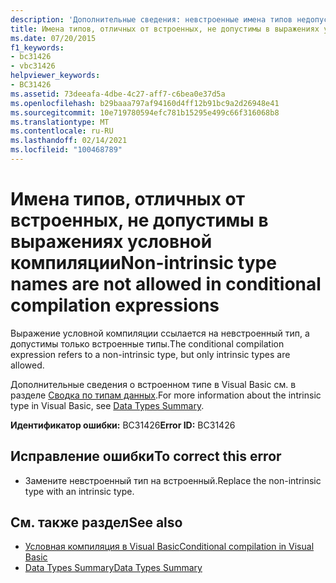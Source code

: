 ```yaml
---
description: 'Дополнительные сведения: невстроенные имена типов недопустимы в выражениях условной компиляции'
title: Имена типов, отличных от встроенных, не допустимы в выражениях условной компиляции
ms.date: 07/20/2015
f1_keywords:
- bc31426
- vbc31426
helpviewer_keywords:
- BC31426
ms.assetid: 73deeafa-4dbe-4c27-aff7-c6bea0e37d5a
ms.openlocfilehash: b29baaa797af94160d4ff12b91bc9a2d26948e41
ms.sourcegitcommit: 10e719780594efc781b15295e499c66f316068b8
ms.translationtype: MT
ms.contentlocale: ru-RU
ms.lasthandoff: 02/14/2021
ms.locfileid: "100468789"
---
```

# <a name="non-intrinsic-type-names-are-not-allowed-in-conditional-compilation-expressions"></a><span data-ttu-id="8c36f-103">Имена типов, отличных от встроенных, не допустимы в выражениях условной компиляции</span><span class="sxs-lookup"><span data-stu-id="8c36f-103">Non-intrinsic type names are not allowed in conditional compilation expressions</span></span>

<span data-ttu-id="8c36f-104">Выражение условной компиляции ссылается на невстроенный тип, а допустимы только встроенные типы.</span><span class="sxs-lookup"><span data-stu-id="8c36f-104">The conditional compilation expression refers to a non-intrinsic type, but only intrinsic types are allowed.</span></span>  
  
 <span data-ttu-id="8c36f-105">Дополнительные сведения о встроенном типе в Visual Basic см. в разделе [Сводка по типам данных](../language-reference/keywords/data-types-summary.md).</span><span class="sxs-lookup"><span data-stu-id="8c36f-105">For more information about the intrinsic type in Visual Basic, see [Data Types Summary](../language-reference/keywords/data-types-summary.md).</span></span>  
  
 <span data-ttu-id="8c36f-106">**Идентификатор ошибки:** BC31426</span><span class="sxs-lookup"><span data-stu-id="8c36f-106">**Error ID:** BC31426</span></span>  
  
## <a name="to-correct-this-error"></a><span data-ttu-id="8c36f-107">Исправление ошибки</span><span class="sxs-lookup"><span data-stu-id="8c36f-107">To correct this error</span></span>  
  
- <span data-ttu-id="8c36f-108">Замените невстроенный тип на встроенный.</span><span class="sxs-lookup"><span data-stu-id="8c36f-108">Replace the non-intrinsic type with an intrinsic type.</span></span>  
  
## <a name="see-also"></a><span data-ttu-id="8c36f-109">См. также раздел</span><span class="sxs-lookup"><span data-stu-id="8c36f-109">See also</span></span>

- [<span data-ttu-id="8c36f-110">Условная компиляция в Visual Basic</span><span class="sxs-lookup"><span data-stu-id="8c36f-110">Conditional compilation in Visual Basic</span></span>](../programming-guide/program-structure/conditional-compilation.md)
- [<span data-ttu-id="8c36f-111">Data Types Summary</span><span class="sxs-lookup"><span data-stu-id="8c36f-111">Data Types Summary</span></span>](../language-reference/keywords/data-types-summary.md)
